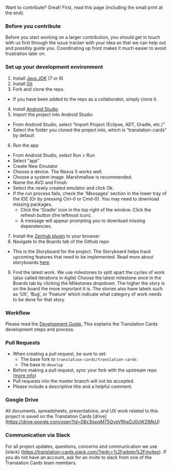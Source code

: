 Want to contribute? Great! First, read this page (including the small print at the end).

### Before you contribute
Before you start working on a larger contribution, you should get in touch with
us first through the issue tracker with your idea so that we can help out and
possibly guide you. Coordinating up front makes it much easier to avoid
frustration later on.

### Set up your development environment
1. Install [Java JDK](http://www.oracle.com/technetwork/java/javase/downloads/jdk7-downloads-1880260.html) (7 or 8)
2. Install [Git](https://git-scm.com/downloads)
3. Fork and clone the repo.
  - If you have been added to the repo as a collaborator, simply clone it.
4. Install [Android Studio](https://developer.android.com/studio/index.html)
5. Import the project into Android Studio
  - From Android Studio, select “Import Project (Eclipse, ADT, Gradle, etc.)”
  - Select the folder you cloned the project into, which is “translation-cards” by default
6. Run the app
  - From Android Studio, select Run > Run
  - Select “app”
  - Create New Emulator
  - Choose a device. The Nexus 5 works well.
  - Choose a system image. Marshmallow is recommended.
  - Name the AVD and Finish.
  - Select the newly created emulator and click Ok.
  - If the run process fails, check the 'Messages' section in the lower tray of the IDE (Or by pressing Ctrl-0 or Cmd-0). You may need to download missing packages.
    - Click the 'Gradle' icon in the top right of the window. Click the refresh button (the leftmost icon).
    - A message will appear prompting you to download missing dependencies.
7. Install the [Zenhub plugin](https://www.zenhub.io/) to your browser
8. Navigate to the Boards tab of the Github repo
  - This is the Storyboard for the project. 
  The Storyboard helps track upcoming features that need to be implemented. 
  Read more about storyboards [here](http://whatis.techtarget.com/definition/storyboard).
9. Find the latest work. We use milestones to split apart the cycles of work (also called iterations in Agile)
Choose the latest milestone once in the Boards tab by clicking the Milestones dropdown. The higher the story is on the board the more important it is. The stories also have labels such as ‘UX’, ‘Bug’, or ‘Feature’ which indicate what category of work needs to be done for that story. 

### Workflow
Please read the [Development Guide.](/WORKFLOW.md) This explains the Translation Cards development steps and process.

### Pull Requests
* When creating a pull request, be sure to set:
  * The base fork to `translation-cards/translation-cards`
  * The base to `develop`
* Before making a pull request, sync your fork with the upstream repo ([more info](https://help.github.com/articles/syncing-a-fork/))
* Pull requests into the master branch will not be accepted. 
* Please include a descriptive title and a helpful comment.

### Google Drive
All documents, spreadsheets, presentations, and UX work related to this project is saved on the Translation Cards [drive] (https://drive.google.com/open?id=0Bx3lspqM75QyeVRheDJ0cWZlMkU)

### Communication via Slack
For all project updates, questions, concerns and communication we use [slack] (https://translation-cards.slack.com/?redir=%2Fadmin%2Finvites). If you do not have an account, ask for an invite to slack from one of the Translation Cards team members.
